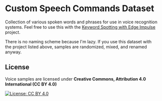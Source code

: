 # Custom Speech Commands Dataset

Collection of various spoken words and phrases for use in voice recognition systems. Feel free to use this with the [Keyword Spotting with Edge Impulse](https://github.com/ShawnHymel/ei-keyword-spotting) project.

There is no naming scheme because I'm lazy. If you use this dataset with the project listed above, samples are randomized, mixed, and renamed anyway.

## License

Voice samples are licensed under **Creative Commons, Attribution 4.0 International (CC BY 4.0)**

[![License: CC BY 4.0](https://licensebuttons.net/l/by/4.0/80x15.png)](https://creativecommons.org/licenses/by/4.0/)